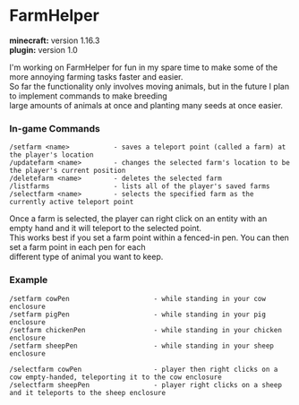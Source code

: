 # FarmHelper

**minecraft:** version 1.16.3 </br>
**plugin:** version 1.0

I'm working on FarmHelper for fun in my spare time to make some of the more annoying farming tasks faster and easier. </br>
So far the functionality only involves moving animals, but in the future I plan to implement commands to make breeding </br>
large amounts of animals at once and planting many seeds at once easier.

### In-game Commands
```
/setfarm <name>           - saves a teleport point (called a farm) at the player's location
/updatefarm <name>        - changes the selected farm's location to be the player's current position
/deletefarm <name>        - deletes the selected farm
/listfarms                - lists all of the player's saved farms
/selectfarm <name>        - selects the specified farm as the currently active teleport point
```

Once a farm is selected, the player can right click on an entity with an empty hand and it will teleport to the selected point. </br>
This works best if you set a farm point within a fenced-in pen. You can then set a farm point in each pen for each</br>
different type of animal you want to keep.

### Example
```
/setfarm cowPen                     - while standing in your cow enclosure
/setfarm pigPen                     - while standing in your pig enclosure
/setfarm chickenPen                 - while standing in your chicken enclosure
/setfarm sheepPen                   - while standing in your sheep enclosure

/selectfarm cowPen                  - player then right clicks on a cow empty-handed, teleporting it to the cow enclosure
/selectfarm sheepPen                - player right clicks on a sheep and it teleports to the sheep enclosure
```
